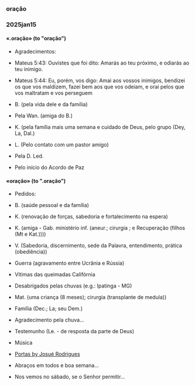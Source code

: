 ### oração
### 2025jan15

#### «.oração»	(to "oração")

- Agradecimentos:

- Mateus 5:43: Ouvistes que foi dito: Amarás ao teu próximo, e odiarás ao teu inimigo.
- Mateus 5:44: Eu, porém, vos digo: Amai aos vossos inimigos, bendizei os que vos maldizem, fazei bem aos que vos odeiam, e orai pelos que vos maltratam e vos perseguem

- B. (pela vida dele e da família)
- Pela Wan. (amiga do B.)
- K. (pela família mais uma semana e cuidado de Deus, pelo grupo (Dey,
  La, Dal.)
- L. (Pelo contato com um pastor amigo)
- Pela D. Led.
- Pelo início do Acordo de Paz

#### «oração»  (to ".oração")

- Pedidos:
- B. (saúde pessoal e da família)
- K. (renovação de forças, sabedoria e fortalecimento na espera)
- K. (amiga - Gab. ministério inf. (aneur.; cirurgia ; e Recuperação
  (filhos (Mt e Kat.))))
- V. (Sabedoria, discernimento, sede da Palavra, entendimento, prática
  (obediência))
- Guerra (agravamento entre Ucrânia e Rússia)
- Vítimas das queimadas Califórnia
- Desabrigados pelas chuvas (e.g.: Ipatinga - MG)
- Mat. (uma criança (8 meses); cirurgia (transplante de medula))
- Família (Dec.; La; seu Dem.)
- Agradecimento pela chuva...

- Testemunho (Le. - de resposta da parte de Deus)

- Música 
- [Portas by Josué Rodrigues](https://www.letras.com/josue-rodrigues/1227466)

- Abraços em todos e boa semana...
- Nos vemos no sábado, se o Senhor permitir...
